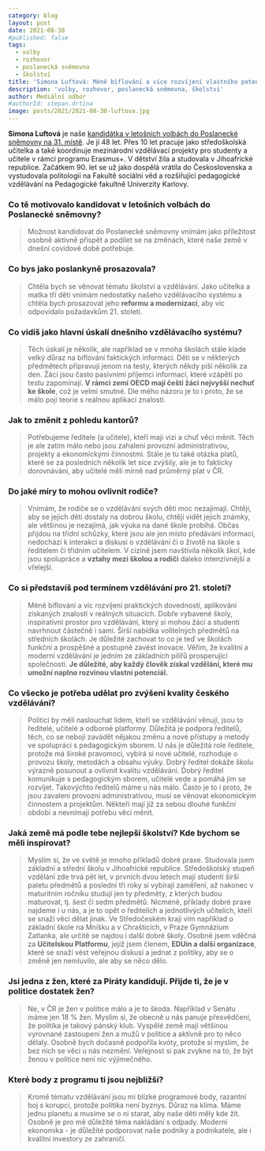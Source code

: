 ```yaml
---
category: blog
layout: post
date: 2021-08-30
#published: false
tags: 
  - volby
  - rozhovor
  - poslanecká sněmovna
  - školství
title: 'Simona Luftová: Méně biflování a více rozvíjení vlastního potenciálu!'
description: 'volby, rozhovor, poslanecká sněmovna, školství'
author: Mediální odbor
#authorId: stepan.drtina
image: posts/2021/2021-08-30-luftova.jpg
---
```


**Simona Luftová** je naše [kandidátka v letošních volbách do Poslanecké sněmovny na 31. místě](https://www.piratiastarostove.cz/kandidati/mgr-simona-luftova/). Je jí 48 let. Přes 10 let pracuje jako středoškolská učitelka a také koordinuje mezinárodní vzdělávací projekty pro studenty a učitele v rámci programu Erasmus+. V dětství žila a studovala v Jihoafrické republice. Začátkem 90. let se už jako dospělá vrátila do Československa a vystudovala politologii na Fakultě sociální věd a rozšiřující pedagogické vzdělávání na Pedagogické fakultně Univerzity Karlovy.

### **Co tě motivovalo kandidovat v letošních volbách do Poslanecké sněmovny?**
> Možnost kandidovat do Poslanecké sněmovny vnímám jako příležitost osobně aktivně přispět a podílet se na změnách, které naše země v dnešní covidové době potřebuje.

### **Co bys jako poslankyně prosazovala?**
> Chtěla bych se věnovat tématu školství a vzdělávání. Jako učitelka a matka tří dětí vnímám nedostatky našeho vzdělávacího systému a chtěla bych prosazovat jeho **reformu a modernizaci**, aby víc odpovídalo požadavkům 21. století.

### **Co vidíš jako hlavní úskalí dnešního vzdělávacího systému?**
> Těch úskalí je několik, ale například se v mnoha školách stále klade velký důraz na biflování faktických informací. Děti se v některých předmětech připravují jenom na testy, kterých někdy píší několik za den. Žáci jsou často pasivními příjemci informací, které vzápětí po testu zapomínají. **V rámci zemí OECD mají čeští žáci nejvyšší nechuť ke škole**, což je velmi smutné. Dle mého názoru je to i proto, že se málo pojí teorie s reálnou aplikací znalostí.

### **Jak to změnit z pohledu kantorů?**
> Potřebujeme ředitele (a učitele), kteří mají vizi a chuť věci měnit. Těch je ale zatím málo nebo jsou zahaleni provozní administrativou, projekty a ekonomickými činnostmi. Stále je tu také otázka platů, které se za posledních několik let sice zvýšily, ale je to fakticky dorovnávání, aby učitelé měli mírně nad průměrný plat v ČR. 


### **Do jaké míry to mohou ovlivnit rodiče?**
> Vnímám, že rodiče se o vzdělávání svých dětí moc nezajímají. Chtějí, aby se jejich děti dostaly na dobrou školu, chtějí vidět jejich známky, ale většinou je nezajímá, jak výuka na dané škole probíhá. Občas přijdou na třídní schůzky, které jsou ale jen místo předávání informací, nedochází k interakci a diskusi o vzdělávání či o životě na škole s ředitelem či třídním učitelem. V cizině jsem navštívila několik škol, kde jsou spolupráce a **vztahy mezi školou a rodiči** daleko intenzivnější a vřelejší.

### **Co si představíš pod termínem vzdělávání pro 21. století?**
> Méně biflování a víc rozvíjení praktických dovedností, aplikování získaných znalostí v reálných situacích. Dobře vybavené školy, inspirativní prostor pro vzdělávání, který si mohou žáci a studenti navrhnout částečně i sami. Širší nabídka volitelných předmětů na středních školách. Je důležité zachovat to co je teď ve školách funkční a prospěšné a postupně zavést inovace. Věřím, že kvalitní a moderní vzdělávání je jedním ze základních pilířů prosperující společnosti. **Je důležité, aby každý člověk získal vzdělání, které mu umožní naplno rozvinou vlastní potenciál.**

### **Co všecko je potřeba udělat pro zvýšení kvality českého vzdělávání?**
> Politici by měli naslouchat lidem, kteří se vzdělávání věnují, jsou to ředitelé, učitelé a odborné platformy. Důležitá je podpora ředitelů, těch, co se nebojí zavádět nějakou změnu a nové přístupy a metody ve spolupráci s pedagogickým sborem. U nás je důležitá role ředitele, protože má široké pravomoci, vybírá si nové učitelé, rozhoduje o provozu školy, metodách a obsahu výuky. Dobrý ředitel dokáže školu výrazně posunout a ovlivnit kvalitu vzdělávání. Dobrý ředitel komunikuje s pedagogickým sborem, učitelé vede a pomáhá jim se rozvíjet. Takovýchto ředitelů máme u nás málo. Často je to i proto, že jsou zavaleni provozní administrativou, musí se věnovat ekonomickým činnostem a projektům. Někteří mají již za sebou dlouhé funkční období a nevnímají potřebu věci měnit.

### **Jaká země má podle tebe nejlepší školství? Kde bychom se měli inspirovat?**
> Myslím si, že ve světě je mnoho příkladů dobré praxe. Studovala jsem základní a střední školu v Jihoafrické republice. Středoškolský stupeň vzdělání zde trvá pět let, v prvních dvou letech mají studenti širší paletu předmětů a poslední tři roky si vybírají zaměření, až nakonec v maturitním ročníku studují jen ty předměty, z kterých budou maturovat, tj. šest či sedm předmětů. Nicméně, příklady dobré praxe najdeme i u nás, a je to opět o ředitelích a jednotlivých učitelích, kteří se snaží věci dělat jinak. Ve Středočeském kraji vím například o základní škole na Mníšku a v Chrašticích, v Praze Gymnázium Zatlanka, ale určitě se najdou i další dobré školy. Osobně jsem vděčná za **Učitelskou Platformu**, jejíž jsem členem, **EDUin a další organizace**, které se snaží vést veřejnou diskusi a jednat z politiky, aby se o změně jen nemluvilo, ale aby se něco dělo.

### **Jsi jedna z žen, které za Piráty kandidují. Přijde ti, že je v politice dostatek žen?**
> Ne, v ČR je žen v politice málo a je to škoda. Například v Senátu máme jen 18 % žen. Myslím si, že obecně u nás panuje přesvědčení, že politika je takový pánský klub. Vyspělé země mají většinou vyrovnané zastoupení žen a mužů v politice a aktivně pro to něco dělaly. Osobně bych dočasně podpořila kvóty, protože si myslím, že bez nich se věci u nás nezmění. Veřejnost si pak zvykne na to, že být ženou v politice není nic výjimečného.

### **Které body z programu ti jsou nejbližší?**
> Kromě tématu vzdělávání jsou mi blízké programové body, razantní boj s korupcí, protože politika není byznys. Důraz na klima. Máme jednu planetu a musíme se o ni starat, aby naše děti měly kde žít. Osobně je pro mě důležité téma nakládání s odpady. Moderní ekonomika - je důležité podporovat naše podniky a podnikatele, ale i kvalitní investory ze zahraničí.

